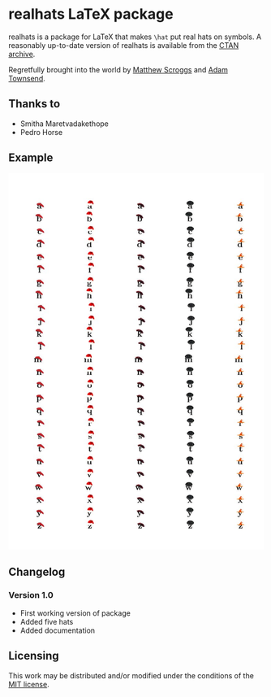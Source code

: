 # realhats LaTeX package

realhats is a package for LaTeX that makes `\hat` put real hats on symbols.
A reasonably up-to-date version of realhats is available from the [CTAN archive](https://ctan.org/pkg/realhats).

Regretfully brought into the world by [Matthew Scroggs](https://github.com/mscroggs) and [Adam Townsend](https://github.com/Pecnut).

## Thanks to 
* Smitha Maretvadakethope
* Pedro Horse

## Example
![Letters with hats on](readme_images/hats.jpg)

## Changelog
### Version 1.0
* First working version of package
* Added five hats
* Added documentation


## Licensing
This work may be distributed and/or modified under the conditions of the [MIT license](LICENSE.txt).

